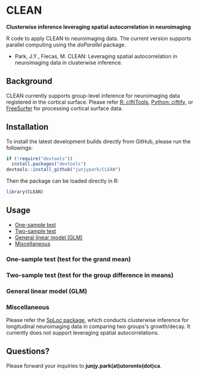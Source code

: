 # CLEAN

**Clusterwise inference leveraging spatial autocorrelation in neuroimaging**

R code to apply CLEAN to neuroimaging data. The current version supports parallel computing using the *doParallel* package.

* Park, J.Y., Fiecas, M. CLEAN: Leveraging spatial autocorrelation in neuroimaging data in clusterwise inference.

## Background
CLEAN currently supports group-level inference for neuroimaging data registered in the cortical surface. Please refer [R: ciftiTools](https://github.com/mandymejia/ciftiTools), [Python: ciftify](https://github.com/edickie/ciftify), or [FreeSurfer](https://surfer.nmr.mgh.harvard.edu/) for processing cortical surface data.

## Installation
To install the latest development builds directly from GitHub, please run the followings:

```R
if (!require("devtools"))
  install.packages("devtools")
devtools::install_github("junjypark/CLEAN")
```

Then the package can be loaded directly in R:
```R
library(CLEAN)
```

## Usage
- [One-sample test](#id-section1)
- [Two-sample test](#id-section2)
- [General linear model (GLM)](#id-section3)
- [Miscellaneous](#id-section4)

<div id='id-section1'/>

### One-sample test (test for the grand mean)

<div id='id-section2'/>

### Two-sample test (test for the group difference in means)

<div id='id-section3'/>

### General linear model (GLM)

<div id='id-section4'/>

### Miscellaneous
Please refer the [SpLoc package](https://github.com/junjypark/SpLoc), which conducts clusterwise inference for longitudinal neuroimaging data in comparing two groups's growth/decay. It currently does not support leveraging spatial autocorrelations.


## Questions?
Please forward your inquiries to **junjy.park(at)utoronto(dot)ca**.
